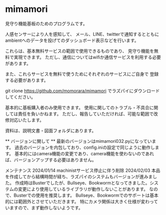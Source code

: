 # mimamori

見守り機能基板のためのプログラムです。

人感センサーにより人を感知して、
メール、LINE、twitterで通知するとともに
ambientへのデータを投げてのダッシュボード表示などを行います。

これらは、基本無料サービスの範囲で使用できるものであり、
見守り機能を無料で実現できます。
ただし、通信についてはwifiか通信サービスを利用する必要があります。

また、これらサービスを無料で使うためにそれぞれのサービスにご自身で
登録する必要があります。


git clone https://github.com/momorara/mimamori
でラズパイにダウンロードしてください。

基本的に基板購入者のみ使用できます。 使用に関してのトラブル・不具合に関しては責任を負いかねます。 ただし、報告していただければ、可能な範囲で改修対応いたします。

資料は、説明文書・図面フォルダにあります。


** バージョンに関して **
最新のバージョンはmimamori032.pyになっています。
過去のバージョンを内包しており、config.iniの設定で同じように動作します。
基本的にはcamera機能の変更であり、camera機能を使わないのであれば、バージョンアップする必要はありません。

メンテナンス
2024/01/14  machinistサービス停止に伴う削除
2024/02/03  本品を作成してから結構時間が経ち、ラズパイのシステムもバージョンが進みました。
作成時はBusterでしたが、Bullseye、Bookwormとなってきました。システムの変更により使用しているライブラリが動作しないことがあります。
なので、Busterでの使用を推奨します。
Bullseye、Bookwormでのサポートは基本的には範囲外とさせていただきます。
特にカメラ関係は大きく仕様が変わっていますので、まず動作しないようです。
